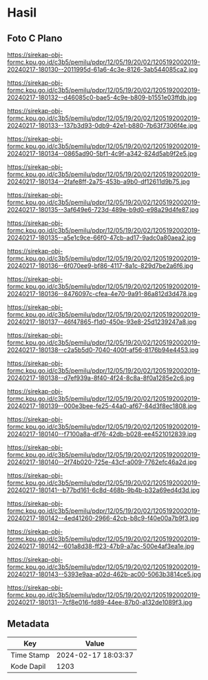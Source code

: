 # Hasil

## Foto C Plano

https://sirekap-obj-formc.kpu.go.id/c3b5/pemilu/pdpr/12/05/19/20/02/1205192002019-20240217-180130--2011995d-61a6-4c3e-8126-3ab544085ca2.jpg

https://sirekap-obj-formc.kpu.go.id/c3b5/pemilu/pdpr/12/05/19/20/02/1205192002019-20240217-180132--d46085c0-bae5-4c9e-b809-b1551e03ffdb.jpg

https://sirekap-obj-formc.kpu.go.id/c3b5/pemilu/pdpr/12/05/19/20/02/1205192002019-20240217-180133--137b3d93-0db9-42e1-b880-7b63f7306f4e.jpg

https://sirekap-obj-formc.kpu.go.id/c3b5/pemilu/pdpr/12/05/19/20/02/1205192002019-20240217-180134--0865ad90-5bf1-4c9f-a342-824d5ab9f2e5.jpg

https://sirekap-obj-formc.kpu.go.id/c3b5/pemilu/pdpr/12/05/19/20/02/1205192002019-20240217-180134--2fafe8ff-2a75-453b-a9b0-df12611d9b75.jpg

https://sirekap-obj-formc.kpu.go.id/c3b5/pemilu/pdpr/12/05/19/20/02/1205192002019-20240217-180135--3af649e6-723d-489e-b9d0-e98a29d4fe87.jpg

https://sirekap-obj-formc.kpu.go.id/c3b5/pemilu/pdpr/12/05/19/20/02/1205192002019-20240217-180135--a5e1c9ce-66f0-47cb-ad17-9adc0a80aea2.jpg

https://sirekap-obj-formc.kpu.go.id/c3b5/pemilu/pdpr/12/05/19/20/02/1205192002019-20240217-180136--6f070ee9-bf86-4117-8a1c-829d7be2a6f6.jpg

https://sirekap-obj-formc.kpu.go.id/c3b5/pemilu/pdpr/12/05/19/20/02/1205192002019-20240217-180136--8476097c-cfea-4e70-9a91-86a812d3d478.jpg

https://sirekap-obj-formc.kpu.go.id/c3b5/pemilu/pdpr/12/05/19/20/02/1205192002019-20240217-180137--46f47865-f1d0-450e-93e8-25d1239247a8.jpg

https://sirekap-obj-formc.kpu.go.id/c3b5/pemilu/pdpr/12/05/19/20/02/1205192002019-20240217-180138--c2a5b5d0-7040-400f-af56-8176b94e4453.jpg

https://sirekap-obj-formc.kpu.go.id/c3b5/pemilu/pdpr/12/05/19/20/02/1205192002019-20240217-180138--d7ef939a-8f40-4f24-8c8a-8f0a1285e2c6.jpg

https://sirekap-obj-formc.kpu.go.id/c3b5/pemilu/pdpr/12/05/19/20/02/1205192002019-20240217-180139--000e3bee-fe25-44a0-af67-84d3f8ec1808.jpg

https://sirekap-obj-formc.kpu.go.id/c3b5/pemilu/pdpr/12/05/19/20/02/1205192002019-20240217-180140--f7100a8a-df76-42db-b028-ee4521012839.jpg

https://sirekap-obj-formc.kpu.go.id/c3b5/pemilu/pdpr/12/05/19/20/02/1205192002019-20240217-180140--2f74b020-725e-43cf-a009-7762efc46a2d.jpg

https://sirekap-obj-formc.kpu.go.id/c3b5/pemilu/pdpr/12/05/19/20/02/1205192002019-20240217-180141--b77bd161-6c8d-468b-9b4b-b32a69ed4d3d.jpg

https://sirekap-obj-formc.kpu.go.id/c3b5/pemilu/pdpr/12/05/19/20/02/1205192002019-20240217-180142--4ed41260-2966-42cb-b8c9-f40e00a7b9f3.jpg

https://sirekap-obj-formc.kpu.go.id/c3b5/pemilu/pdpr/12/05/19/20/02/1205192002019-20240217-180142--601a8d38-ff23-47b9-a7ac-500e4af3ea1e.jpg

https://sirekap-obj-formc.kpu.go.id/c3b5/pemilu/pdpr/12/05/19/20/02/1205192002019-20240217-180143--5393e9aa-a02d-462b-ac00-5063b3814ce5.jpg

https://sirekap-obj-formc.kpu.go.id/c3b5/pemilu/pdpr/12/05/19/20/02/1205192002019-20240217-180131--7cf8e016-fd89-44ee-87b0-a132de1089f3.jpg


## Metadata

| Key        | Value               |
| ---------- | ------------------- |
| Time Stamp | 2024-02-17 18:03:37 |
| Kode Dapil | 1203                |



